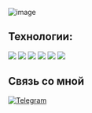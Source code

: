 ![image](https://user-images.githubusercontent.com/114674153/220403872-4caf8ffd-873a-4b7e-8aa1-ff875c06c078.png)

## Технологии:
<p align="left">
<img  src="https://readme-components.vercel.app/api?component=logo&fill=black&logo=javascript&svgfill=f6df1c">
<img  src="https://readme-components.vercel.app/api?component=logo&fill=black&logo=webpack&svgfill=8ed5fa">
<img  src="https://readme-components.vercel.app/api?component=logo&fill=black&logo=html5&svgfill=f06629">
<img  src="https://readme-components.vercel.app/api?component=logo&fill=black&logo=CSS3&svgfill=028dd1">
<img  src="https://readme-components.vercel.app/api?component=logo&fill=black&logo=github">
<img src="https://readme-components.vercel.app/api?component=logo&fill=red&logo=git">
</p>

## Связь со мной
[![Telegram](https://img.shields.io/badge/Telegram-2CA5E0?style=for-the-badge&logo=telegram&logoColor=white&link=https://t.me/BuktopWin)](https://t.me/BuktopWin)
<!--**Buktopy/Buktopy** is a ✨ _special_ ✨ repository because its `README.md` (this file) appears on your GitHub profile.

Here are some ideas to get you started:

- 🔭 I’m currently working on ...
- 🌱 I’m currently learning ...
- 👯 I’m looking to collaborate on ...
- 🤔 I’m looking for help with ...
- 💬 Ask me about ...
- 📫 How to reach me: ...
- 😄 Pronouns: ...
- ⚡ Fun fact: ...
-->
